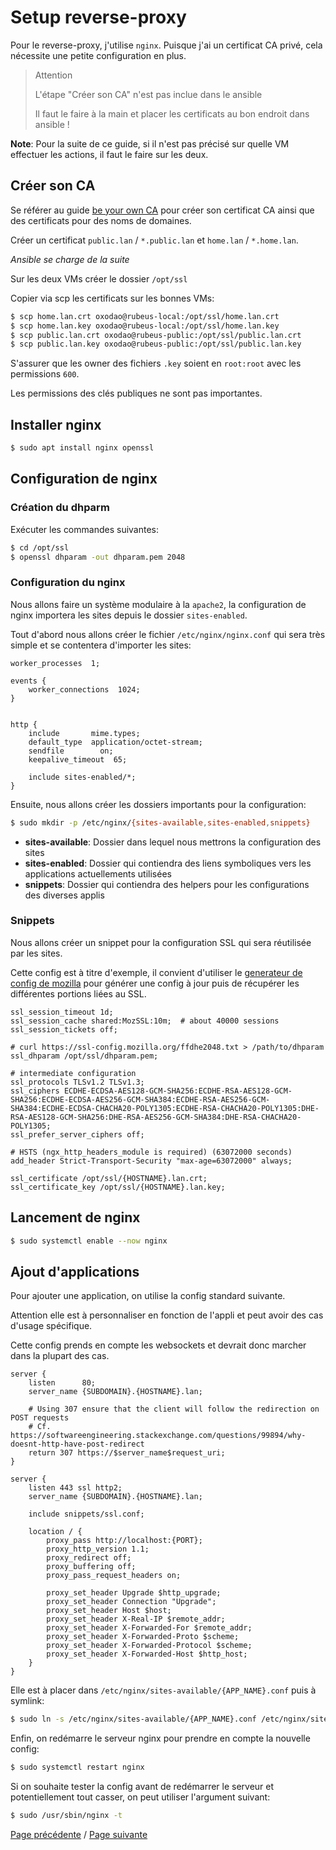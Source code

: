# Setup reverse-proxy

Pour le reverse-proxy, j'utilise `nginx`. Puisque j'ai un certificat CA privé, cela nécessite une petite configuration en plus.

> Attention
>
> L'étape "Créer son CA" n'est pas inclue dans le ansible
>
> Il faut le faire à la main et placer les certificats au bon endroit dans ansible !

**Note**: Pour la suite de ce guide, si il n'est pas précisé sur quelle VM effectuer les actions, il faut le faire sur les deux.

## Créer son CA

Se référer au guide [be your own CA](be_your_own_ca.md) pour créer son certificat CA ainsi que des certificats pour des noms de domaines.

Créer un certificat `public.lan` / `*.public.lan` et `home.lan` / `*.home.lan`.

*Ansible se charge de la suite*

Sur les deux VMs créer le dossier `/opt/ssl`

Copier via scp les certificats sur les bonnes VMs:
```sh
$ scp home.lan.crt oxodao@rubeus-local:/opt/ssl/home.lan.crt
$ scp home.lan.key oxodao@rubeus-local:/opt/ssl/home.lan.key
$ scp public.lan.crt oxodao@rubeus-public:/opt/ssl/public.lan.crt
$ scp public.lan.key oxodao@rubeus-public:/opt/ssl/public.lan.key
```

S'assurer que les owner des fichiers `.key` soient en `root:root` avec les permissions `600`.

Les permissions des clés publiques ne sont pas importantes.

## Installer nginx

```sh
$ sudo apt install nginx openssl
```

## Configuration de nginx

### Création du dhparm

Exécuter les commandes suivantes:
```sh
$ cd /opt/ssl
$ openssl dhparam -out dhparam.pem 2048
```

### Configuration du nginx

Nous allons faire un système modulaire à la `apache2`, la configuration de nginx importera les sites depuis le dossier `sites-enabled`.

Tout d'abord nous allons créer le fichier `/etc/nginx/nginx.conf` qui sera très simple et se contentera d'importer les sites:
```nginx
worker_processes  1;

events {
    worker_connections  1024;
}


http {
    include       mime.types;
    default_type  application/octet-stream;
    sendfile        on;
    keepalive_timeout  65;

    include sites-enabled/*;
}
```

Ensuite, nous allons créer les dossiers importants pour la configuration:
```sh
$ sudo mkdir -p /etc/nginx/{sites-available,sites-enabled,snippets}
```

- **sites-available**: Dossier dans lequel nous mettrons la configuration des sites
- **sites-enabled**: Dossier qui contiendra des liens symboliques vers les applications actuellements utilisées
- **snippets**: Dossier qui contiendra des helpers pour les configurations des diverses applis


### Snippets

Nous allons créer un snippet pour la configuration SSL qui sera réutilisée par les sites.

Cette config est à titre d'exemple, il convient d'utiliser le [generateur de config de mozilla](https://ssl-config.mozilla.org/) pour générer une config à jour puis de récupérer les différentes portions liées au SSL.


```
ssl_session_timeout 1d;
ssl_session_cache shared:MozSSL:10m;  # about 40000 sessions
ssl_session_tickets off;

# curl https://ssl-config.mozilla.org/ffdhe2048.txt > /path/to/dhparam
ssl_dhparam /opt/ssl/dhparam.pem;

# intermediate configuration
ssl_protocols TLSv1.2 TLSv1.3;
ssl_ciphers ECDHE-ECDSA-AES128-GCM-SHA256:ECDHE-RSA-AES128-GCM-SHA256:ECDHE-ECDSA-AES256-GCM-SHA384:ECDHE-RSA-AES256-GCM-SHA384:ECDHE-ECDSA-CHACHA20-POLY1305:ECDHE-RSA-CHACHA20-POLY1305:DHE-RSA-AES128-GCM-SHA256:DHE-RSA-AES256-GCM-SHA384:DHE-RSA-CHACHA20-POLY1305;
ssl_prefer_server_ciphers off;

# HSTS (ngx_http_headers_module is required) (63072000 seconds)
add_header Strict-Transport-Security "max-age=63072000" always;

ssl_certificate /opt/ssl/{HOSTNAME}.lan.crt;
ssl_certificate_key /opt/ssl/{HOSTNAME}.lan.key;
```

## Lancement de nginx
```sh
$ sudo systemctl enable --now nginx
```

## Ajout d'applications

Pour ajouter une application, on utilise la config standard suivante.

Attention elle est à personnaliser en fonction de l'appli et peut avoir des cas d'usage spécifique.

Cette config prends en compte les websockets et devrait donc marcher dans la plupart des cas.

```
server {
    listen      80;
    server_name {SUBDOMAIN}.{HOSTNAME}.lan;

    # Using 307 ensure that the client will follow the redirection on POST requests
    # Cf. https://softwareengineering.stackexchange.com/questions/99894/why-doesnt-http-have-post-redirect
    return 307 https://$server_name$request_uri;
}

server {
    listen 443 ssl http2;
    server_name {SUBDOMAIN}.{HOSTNAME}.lan;

    include snippets/ssl.conf;

    location / {
        proxy_pass http://localhost:{PORT};
        proxy_http_version 1.1;
        proxy_redirect off;
        proxy_buffering off;
        proxy_pass_request_headers on;

        proxy_set_header Upgrade $http_upgrade;
        proxy_set_header Connection "Upgrade";
        proxy_set_header Host $host;
        proxy_set_header X-Real-IP $remote_addr;
        proxy_set_header X-Forwarded-For $remote_addr;
        proxy_set_header X-Forwarded-Proto $scheme;
        proxy_set_header X-Forwarded-Protocol $scheme;
        proxy_set_header X-Forwarded-Host $http_host;
    }
}
```

Elle est à placer dans `/etc/nginx/sites-available/{APP_NAME}.conf` puis à symlink:
```sh
$ sudo ln -s /etc/nginx/sites-available/{APP_NAME}.conf /etc/nginx/sites-enabled/{APP_NAME}.conf
```

Enfin, on redémarre le serveur nginx pour prendre en compte la nouvelle config:
```sh
$ sudo systemctl restart nginx
```

Si on souhaite tester la config avant de redémarrer le serveur et potentiellement tout casser, on peut utiliser l'argument suivant:
```sh
$ sudo /usr/sbin/nginx -t
```

[Page précédente](setup_dns.md) / [Page suivante](setup_jellyfin.md)